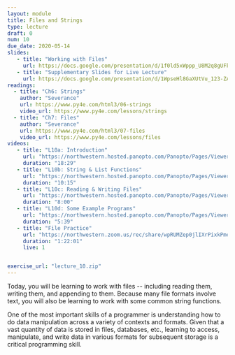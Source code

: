 ```yaml
---
layout: module
title: Files and Strings
type: lecture
draft: 0
num: 10
due_date: 2020-05-14
slides: 
   - title: "Working with Files"
     url: https://docs.google.com/presentation/d/1f0ld5xWppp_U8M2q8gUFk7dTdZ7JlDB2CWG5OLNZcI0/edit?usp=sharing
   - title: "Supplementary Slides for Live Lecture"
     url: https://docs.google.com/presentation/d/1WpseHl8GaXUtVu_123-ZANk6kj1-tpxuvXqQTaU0eps/edit?usp=sharing
readings:
  - title: "Ch6: Strings"
    author: "Severance"
    url: https://www.py4e.com/html3/06-strings
    video_url: https://www.py4e.com/lessons/strings
  - title: "Ch7: Files"
    author: "Severance"
    url: https://www.py4e.com/html3/07-files
    video_url: https://www.py4e.com/lessons/files
videos:
   - title: "L10a: Introduction"
     url: "https://northwestern.hosted.panopto.com/Panopto/Pages/Viewer.aspx?id=4dfc24bc-19c9-43d5-a074-abbb00d29466"
     duration: "18:29"
   - title: "L10b: String & List Functions"
     url: "https://northwestern.hosted.panopto.com/Panopto/Pages/Viewer.aspx?id=89508939-d7ab-4f4e-910a-abbb00d7e717"
     duration: "10:15"
   - title: "L10c: Reading & Writing Files"
     url: "https://northwestern.hosted.panopto.com/Panopto/Pages/Viewer.aspx?id=76a2e468-2312-4b9e-bd80-abbb00dafe4c"
     duration: "8:00"
   - title: "L10d: Some Example Programs"
     url: "https://northwestern.hosted.panopto.com/Panopto/Pages/Viewer.aspx?id=c9be0d79-b400-47c7-9ebc-abbb00ddba9c"
     duration: "5:39"
   - title: "File Practice"
     url: "https://northwestern.zoom.us/rec/share/wpRUMZep0jlIXrPixkPmeatiNajBX6a81nJI-qYEyhtU1pqqgc1DRpJRVtgXhYZu?startTime=1589488087000"
     duration: "1:22:01"
     live: 1


exercise_url: "lecture_10.zip"
---
```


Today, you will be learning to work with files --  including reading them, writing them, and appending to them. Because many file formats involve text, you will also be learning to work with some common string functions.

One of the most important skills of a programmer is understanding how to do data manipulation across a variety of contexts and formats. Given that a vast quantity of data is stored in files, databases, etc., learning to access, manipulate, and write data in various formats for subsequent storage is a critical programming skill.